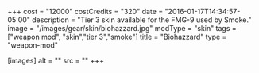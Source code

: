 +++
cost = "12000"
costCredits = "320"
date = "2016-01-17T14:34:57-05:00"
description = "Tier 3 skin available for the FMG-9 used by Smoke."
image = "/images/gear/skin/biohazzard.jpg"
modType = "skin"
tags = ["weapon mod", "skin","tier 3","smoke"]
title = "Biohazzard"
type = "weapon-mod"

[images]
  alt = ""
  src = ""
+++
